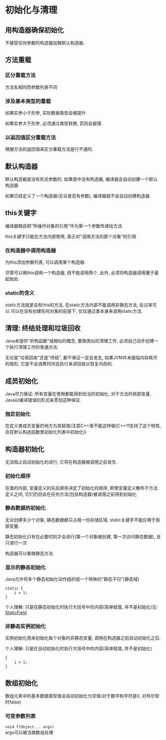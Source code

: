 # 初始化与清理
## 用构造器确保初始化
不接受任何参数的构造器加做默认构造器.  

## 方法重载
### 区分重载方法
方法名相同而参数列表不同

### 涉及基本类型的重载
如果实参小于形参, 实际数据类型会被提升  

如果实参大于形参, 必须通过类型转换, 否则会报错.  

### 以返回值区分重载方法
根据方法的返回值来区分重载方法是行不通的.

## 默认构造器
默认构造器是没有形式参数的, 如果类中没有构造器, 编译器会自动创建一个默认构造器  

如果已经定义了一个构造器(无论是否有参数), 编译器就不会自动创建构造器.  

## this关键字
编译器暗自把"所操作对象的引用"作为第一个参数传递给方法.  

this关键字只能在方法内部使用, 表示对"调用方法的那个对象"的引用  

### 在构造器中调用构造器
为this添加参数列表, 可以调用某个构造器.  

尽管可以用this调用一个构造器, 但不能调用两个, 此外, 必须将构造器调用置于最起始处.  

### static的含义
static方法就是没有this的方法, 在static方法内部不能调用非静态方法, 反过来可以.可以在没有创建任何对象的前提下, 仅仅通过类本身来调用static方法.  

## 清理: 终结处理和垃圾回收
Java未提供"析构函数"或相似的概念, 要做类似的清理工作, 必须自己动手创建一个执行清理工作的普通方法.  

无论是"垃圾回收"还是"终结", 都不保证一定会发生, 如果JVM并未面临内存耗尽的情形, 它是不会浪费时间去执行来讲回收以恢复内存的.  

## 成员初始化
Java尽力保证: 所有变量在使用都能得到恰当的初始化, 对于方法的局部变量, Java以编译错误的形式来贯彻这种保证.  

### 指定初始化
在定义类成员变量的地方为其赋值(注意C++里不能这样做(C++11支持了这个特性, 会在默认构造函数里初始化列表中初始化))  

## 构造器初始化
无法阻止自动初始化的进行, 它将在构造器被调用之前发生.  

### 初始化顺序
在类的内部, 变量定义的先后顺序决定了初始化的顺序, 即使变量定义散布于方法定义之间, 它们仍旧会在任何方法(包括构造器)被调用之前得到初始化  

### 静态数据的初始化
无论创建多少个对象, 静态数据都只占用一份存储区域. static关键字不能应用于局部变量.  

静态初始化只有在必要时刻才会进行(第一个对象被创建, 第一次访问静态数据), 且只进行一次  

构造器可以看做静态方法  

### 显示的静态初始化
Java允许将多个静态初始化动作组织成一个特殊的"静态子句"(静态域)  
```
static {
    i = 1;
}
```  

个人理解: 只是在静态初始化时执行大括号中的内容(简单赋值, 并不是初始化)见:  
[StaticField](./StaticField)

### 非静态实例初始化

实例初始化用来初始化每个对象的非静态变量, 调用在构造器之前自动初始化之后.  

个人理解: 只是在自动初始化时执行大括号中的内容(简单赋值, 并不是初始化) 
```
{
    i = 1;
}
```

## 数组初始化
数组元素中的基本数据类型值会自动初始化为空值(对于数字和字符是0, 对布尔型时false)  

### 可变参数列表
`void f(Object... args)`  
args可以被当做数组处理
